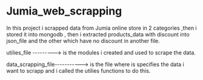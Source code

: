 # Jumia_web_scrapping
In this project i scrapped data from Jumia online store in 2 categories ,then i stored it into mongodb , then i extracted products_data with discount  into json_file and the other which have no discount in another file.

utilies_file ---------> is the modules i created and used to scrape the data.

data_scrapping_file-----------> is the file where is specifies the data i want to scrapp and i called the utilies functions to do this. 
